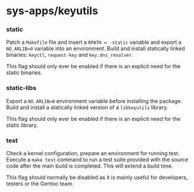 # sys-apps/keyutils

### static
Patch a `Makefile` file and insert a `RPATH = -static` variable and export a `NO_ARLIB=0` variable into an environment. Build and install statically linked binaries: `keyctl`, `request-key` and `key.dns_resolver`.

This flag should only ever be enabled if there is an explicit need for the static binaries.

### static-libs
Export a `NO_ARLIB=0` environment variable before installing the package. Build and install a statically linked version of a `libkeyutils` library.

This flag should only ever be enabled if there is an explicit need for the static library.

### test
Check a kernel configuration, prepare an environment for running test. Execute a `make test` command to run a test suite provided with the source code after the main build is completed. This will extend a build time.

This flag should normally be disabled as it is mainly useful for developers, testers or the Gentoo team.
